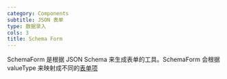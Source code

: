 ```yaml
---
category: Components
subtitle: JSON 表单
type: 数据录入
cols: 3
title: Schema Form
---
```


SchemaForm 是根据 JSON Schema 来生成表单的工具。SchemaForm 会根据 valueType 来映射成不同的[表单项](/components/schema)
